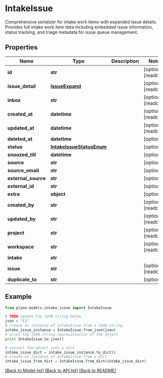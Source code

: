 # IntakeIssue

Comprehensive serializer for intake work items with expanded issue details.  Provides full intake work item data including embedded issue information, status tracking, and triage metadata for issue queue management.

## Properties
Name | Type | Description | Notes
------------ | ------------- | ------------- | -------------
**id** | **str** |  | [optional] [readonly] 
**issue_detail** | [**IssueExpand**](IssueExpand.md) |  | [optional] [readonly] 
**inbox** | **str** |  | [optional] [readonly] 
**created_at** | **datetime** |  | [optional] [readonly] 
**updated_at** | **datetime** |  | [optional] [readonly] 
**deleted_at** | **datetime** |  | [optional] 
**status** | [**IntakeIssueStatusEnum**](IntakeIssueStatusEnum.md) |  | [optional] 
**snoozed_till** | **datetime** |  | [optional] 
**source** | **str** |  | [optional] 
**source_email** | **str** |  | [optional] 
**external_source** | **str** |  | [optional] 
**external_id** | **str** |  | [optional] 
**extra** | **object** |  | [optional] 
**created_by** | **str** |  | [optional] [readonly] 
**updated_by** | **str** |  | [optional] [readonly] 
**project** | **str** |  | [optional] [readonly] 
**workspace** | **str** |  | [optional] [readonly] 
**intake** | **str** |  | 
**issue** | **str** |  | [optional] [readonly] 
**duplicate_to** | **str** |  | [optional] 

## Example

```python
from plane.models.intake_issue import IntakeIssue

# TODO update the JSON string below
json = "{}"
# create an instance of IntakeIssue from a JSON string
intake_issue_instance = IntakeIssue.from_json(json)
# print the JSON string representation of the object
print IntakeIssue.to_json()

# convert the object into a dict
intake_issue_dict = intake_issue_instance.to_dict()
# create an instance of IntakeIssue from a dict
intake_issue_from_dict = IntakeIssue.from_dict(intake_issue_dict)
```
[[Back to Model list]](../README.md#documentation-for-models) [[Back to API list]](../README.md#documentation-for-api-endpoints) [[Back to README]](../README.md)


